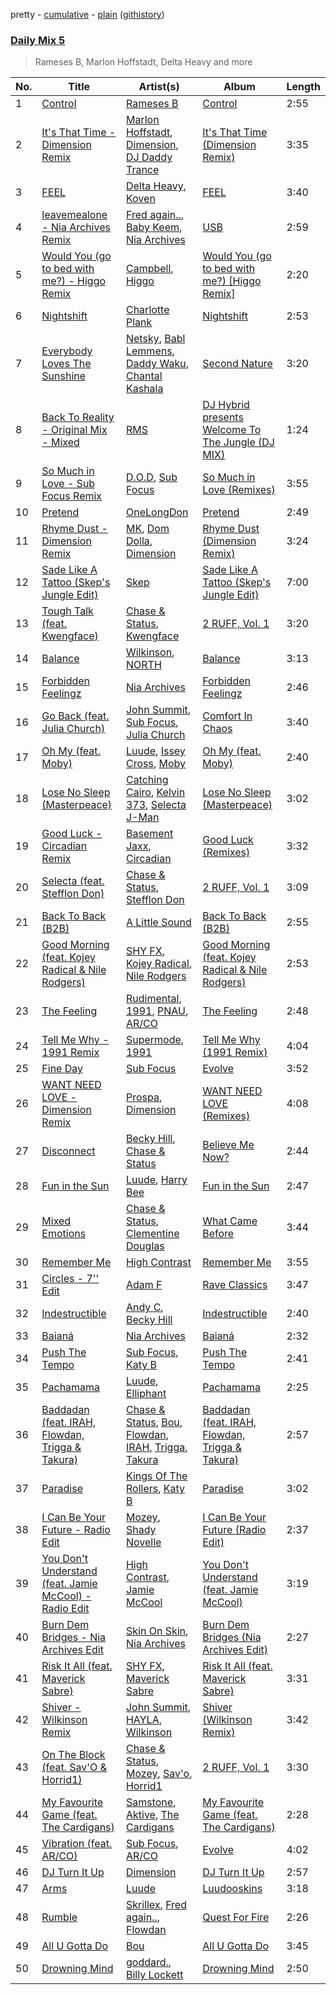 pretty - [cumulative](/playlists/cumulative/Daily%20Mix%205.md) - [plain](/playlists/plain/37i9dQZF1E36TO0q54WsJv) ([githistory](https://github.githistory.xyz/vitokorn/spotify-playlist-archive/blob/master/playlists/plain/37i9dQZF1E36TO0q54WsJv))
### [Daily Mix 5](https://open.spotify.com/playlist/37i9dQZF1E36TO0q54WsJv)

> Rameses B, Marlon Hoffstadt, Delta Heavy and more

| No. | Title | Artist(s) | Album | Length |
|---|---|---|---|---|
| 1 | [Control](https://open.spotify.com/track/0tjk8L9aFCsH9BlkVAixct) | [Rameses B](https://open.spotify.com/artist/06EfEcjc0vdvI6VNL0soIO) | [Control](https://open.spotify.com/album/1ygUJq7xxvjmEs56MY5Hjl) | 2:55 |
| 2 | [It's That Time - Dimension Remix](https://open.spotify.com/track/76x1mIsCz46excW50sehDt) | [Marlon Hoffstadt](https://open.spotify.com/artist/0HHa7ZJZxUQlg5l2mB0N0f), [Dimension](https://open.spotify.com/artist/1QMgre3BHX161ZHtWMUu6S), [DJ Daddy Trance](https://open.spotify.com/artist/4lBSzo2LS8asEzoePv6VLM) | [It's That Time (Dimension Remix)](https://open.spotify.com/album/1jf13J2HTGFllbhJH5Pozr) | 3:35 |
| 3 | [FEEL](https://open.spotify.com/track/1jJiM8kiIRSZ95xhLmoQZr) | [Delta Heavy](https://open.spotify.com/artist/7GvVTb8yFV0ZrdI30Qce6T), [Koven](https://open.spotify.com/artist/3UCbp6D1lvILlxRJT9LnFa) | [FEEL](https://open.spotify.com/album/4QqXOjIk7euMzkKFRPreqJ) | 3:40 |
| 4 | [leavemealone - Nia Archives Remix](https://open.spotify.com/track/7LFUI6g7vNd0Q8fPUhy0Mb) | [Fred again..](https://open.spotify.com/artist/4oLeXFyACqeem2VImYeBFe), [Baby Keem](https://open.spotify.com/artist/5SXuuuRpukkTvsLuUknva1), [Nia Archives](https://open.spotify.com/artist/7BMR0fwtEvzGtK4rNGdoiQ) | [USB](https://open.spotify.com/album/7ibCW271bXBi24a6YGfsDz) | 2:59 |
| 5 | [Would You (go to bed with me?) - Higgo Remix](https://open.spotify.com/track/3RCo1UUIco88aAqti0wAne) | [Campbell](https://open.spotify.com/artist/5udgXJYWwK7cchnPSKqEkK), [Higgo](https://open.spotify.com/artist/0f1qSxprIDtLaJfIaEJb64) | [Would You (go to bed with me?) [Higgo Remix]](https://open.spotify.com/album/45VgSS9Nr1mYSjX7JKsIo5) | 2:20 |
| 6 | [Nightshift](https://open.spotify.com/track/4uTGJvLu4HWSgtqav9j6E1) | [Charlotte Plank](https://open.spotify.com/artist/4U5QErgn94wZGw1rJz01BO) | [Nightshift](https://open.spotify.com/album/4diS3O2zXWbIkVjYrzmOKZ) | 2:53 |
| 7 | [Everybody Loves The Sunshine](https://open.spotify.com/track/4ch0ejqrSwJrotLroa9mXn) | [Netsky](https://open.spotify.com/artist/5TgQ66WuWkoQ2xYxaSTnVP), [Babl Lemmens](https://open.spotify.com/artist/2xHPYFV4Cs58qCZoMTAOmP), [Daddy Waku](https://open.spotify.com/artist/19DWkWsLdFRuzN8naS8cUH), [Chantal Kashala](https://open.spotify.com/artist/5wlcoAg1EcZWqHkqo2RaTD) | [Second Nature](https://open.spotify.com/album/0SUfKH80GjuKbA5dTWSwkh) | 3:20 |
| 8 | [Back To Reality - Original Mix - Mixed](https://open.spotify.com/track/5LM5D4axlHlw25FSLB9yqN) | [RMS](https://open.spotify.com/artist/4pJ8HL3kT31Gc3fqXQBG9c) | [DJ Hybrid presents Welcome To The Jungle (DJ MIX)](https://open.spotify.com/album/0px7ovg0arQC3wZvRGo74C) | 1:24 |
| 9 | [So Much in Love - Sub Focus Remix](https://open.spotify.com/track/6ICErWhZkEkygpUvNQa7bw) | [D.O.D](https://open.spotify.com/artist/0Cs47vvRsPgEfliBU9KDiB), [Sub Focus](https://open.spotify.com/artist/0QaSiI5TLA4N7mcsdxShDO) | [So Much in Love (Remixes)](https://open.spotify.com/album/0OURjuZ764VxiQ17eL9t2n) | 3:55 |
| 10 | [Pretend](https://open.spotify.com/track/1404JM5TRT2nb31mn4Br8G) | [OneLongDon](https://open.spotify.com/artist/6sSipKrW99O9VlrHJ9ofdh) | [Pretend](https://open.spotify.com/album/4HdAVr6GdZrrcKr0fJBEQ9) | 2:49 |
| 11 | [Rhyme Dust - Dimension Remix](https://open.spotify.com/track/185mPScSGRuSVx3vRWhfhg) | [MK](https://open.spotify.com/artist/1yqxFtPHKcGcv6SXZNdyT9), [Dom Dolla](https://open.spotify.com/artist/205i7E8fNVfojowcQSfK9m), [Dimension](https://open.spotify.com/artist/1QMgre3BHX161ZHtWMUu6S) | [Rhyme Dust (Dimension Remix)](https://open.spotify.com/album/1mWuM3OwnWvd2JT8qpgfz4) | 3:24 |
| 12 | [Sade Like A Tattoo (Skep's Jungle Edit)](https://open.spotify.com/track/3GWwwvdISFeT7Xjytc1NDc) | [Skep](https://open.spotify.com/artist/7o6UJPMmspayixDoQc3m17) | [Sade Like A Tattoo (Skep's Jungle Edit)](https://open.spotify.com/album/5egDuXDjQjt2vCTkAGLfD7) | 7:00 |
| 13 | [Tough Talk (feat. Kwengface)](https://open.spotify.com/track/3HHJQOfgtdftxzvYPAx1ns) | [Chase & Status](https://open.spotify.com/artist/3jNkaOXasoc7RsxdchvEVq), [Kwengface](https://open.spotify.com/artist/5O1YiYFy3CEWD2lkOmoerV) | [2 RUFF, Vol. 1](https://open.spotify.com/album/4SjzjaFsXvXiS7quZFzYEl) | 3:20 |
| 14 | [Balance](https://open.spotify.com/track/3yww2B1N7sKBo2ED9ucJ7u) | [Wilkinson](https://open.spotify.com/artist/6m8itYST9ADjBIYevXSb1r), [NORTH](https://open.spotify.com/artist/5VgqZF1Hh98txNLr04HUVc) | [Balance](https://open.spotify.com/album/5T7H2KzGqnumUVwiQyUC58) | 3:13 |
| 15 | [Forbidden Feelingz](https://open.spotify.com/track/0wrs5ucXutScEWOhdWdGBB) | [Nia Archives](https://open.spotify.com/artist/7BMR0fwtEvzGtK4rNGdoiQ) | [Forbidden Feelingz](https://open.spotify.com/album/5OoEG2axfMGY44nUNMayoW) | 2:46 |
| 16 | [Go Back (feat. Julia Church)](https://open.spotify.com/track/4CfcXnwLf2MUfnjCnqUMvj) | [John Summit](https://open.spotify.com/artist/7kNqXtgeIwFtelmRjWv205), [Sub Focus](https://open.spotify.com/artist/0QaSiI5TLA4N7mcsdxShDO), [Julia Church](https://open.spotify.com/artist/4dHGNdVhBxCJUyMk9dR727) | [Comfort In Chaos](https://open.spotify.com/album/2pHm3ZP2R3phzCYi7ilGN2) | 3:40 |
| 17 | [Oh My (feat. Moby)](https://open.spotify.com/track/0c6XBVz2evmzERhch4Diew) | [Luude](https://open.spotify.com/artist/20cmhoGvN0eyzhmsHJH1Mg), [Issey Cross](https://open.spotify.com/artist/5QrV5Vr4KdsyKtifvD6X1U), [Moby](https://open.spotify.com/artist/3OsRAKCvk37zwYcnzRf5XF) | [Oh My (feat. Moby)](https://open.spotify.com/album/4OTve5gpkJVmmRltUEXkT0) | 2:40 |
| 18 | [Lose No Sleep (Masterpeace)](https://open.spotify.com/track/5i4qgjqnx4R8LGCJwNHPOZ) | [Catching Cairo](https://open.spotify.com/artist/1MW1wqNtF2hNgsPfGDhrHB), [Kelvin 373](https://open.spotify.com/artist/2dfy5XzFykgcuyOaUhMlrD), [Selecta J-Man](https://open.spotify.com/artist/25UCJWhCAOcXmm7i4hLyNP) | [Lose No Sleep (Masterpeace)](https://open.spotify.com/album/5xh4F3zSVaCgX99hjytqjQ) | 3:02 |
| 19 | [Good Luck - Circadian Remix](https://open.spotify.com/track/58eBuCpZeO5vT8pesakm6G) | [Basement Jaxx](https://open.spotify.com/artist/4YrKBkKSVeqDamzBPWVnSJ), [Circadian](https://open.spotify.com/artist/1YrGu3E2y8jG5JJFlDEWFE) | [Good Luck (Remixes)](https://open.spotify.com/album/4sOXzPgxCwhoTsCIWWaPfE) | 3:32 |
| 20 | [Selecta (feat. Stefflon Don)](https://open.spotify.com/track/6TlFnB8GBrlILKv5qy27Sn) | [Chase & Status](https://open.spotify.com/artist/3jNkaOXasoc7RsxdchvEVq), [Stefflon Don](https://open.spotify.com/artist/2ExGrw6XpbtUAJHTLtUXUD) | [2 RUFF, Vol. 1](https://open.spotify.com/album/4SjzjaFsXvXiS7quZFzYEl) | 3:09 |
| 21 | [Back To Back (B2B)](https://open.spotify.com/track/0Ax0rAJqWrwJ7Tyib3dvUb) | [A Little Sound](https://open.spotify.com/artist/1Jv2F8VFJsSr2XKte0vpbQ) | [Back To Back (B2B)](https://open.spotify.com/album/6bSMeMnzgxWncuRlL80p3s) | 2:55 |
| 22 | [Good Morning (feat. Kojey Radical & Nile Rodgers)](https://open.spotify.com/track/4L0T3usCoeUO85dJeuxbBf) | [SHY FX](https://open.spotify.com/artist/5oDtp2FC8VqBjTx1aT4P5j), [Kojey Radical](https://open.spotify.com/artist/1HMhQzj2QXxR40zGDdaK6y), [Nile Rodgers](https://open.spotify.com/artist/3yDIp0kaq9EFKe07X1X2rz) | [Good Morning (feat. Kojey Radical & Nile Rodgers)](https://open.spotify.com/album/2uDherRYol1u5bCpwwyklG) | 2:53 |
| 23 | [The Feeling](https://open.spotify.com/track/2XwfwHvM8iqvWL5bZWbo86) | [Rudimental](https://open.spotify.com/artist/4WN5naL3ofxrVBgFpguzKo), [1991](https://open.spotify.com/artist/2IP71LH7CbwddhsEXBI0fy), [PNAU](https://open.spotify.com/artist/6n28c9qs9hNGriNa72b26u), [AR/CO](https://open.spotify.com/artist/7mGI9Sd66FqHjIkwzkgbG7) | [The Feeling](https://open.spotify.com/album/3cPlIoKj0mGfn4gOJGf1Ms) | 2:48 |
| 24 | [Tell Me Why - 1991 Remix](https://open.spotify.com/track/6tGtFeIO3yYuVvNLAdHU0A) | [Supermode](https://open.spotify.com/artist/7urnl0uH1w3NCoErxw7AUK), [1991](https://open.spotify.com/artist/2IP71LH7CbwddhsEXBI0fy) | [Tell Me Why (1991 Remix)](https://open.spotify.com/album/0mDiTurOmLzCHPSX0qHalL) | 4:04 |
| 25 | [Fine Day](https://open.spotify.com/track/6z4YwmHuEAQXKrC6KukOoP) | [Sub Focus](https://open.spotify.com/artist/0QaSiI5TLA4N7mcsdxShDO) | [Evolve](https://open.spotify.com/album/6N2cAL092Va3dLV4wKWd6Y) | 3:52 |
| 26 | [WANT NEED LOVE - Dimension Remix](https://open.spotify.com/track/1IHOCU7v322k1TPovsbInD) | [Prospa](https://open.spotify.com/artist/6HabM2PUM519iIxervGWSb), [Dimension](https://open.spotify.com/artist/1QMgre3BHX161ZHtWMUu6S) | [WANT NEED LOVE (Remixes)](https://open.spotify.com/album/50ctTZBiLC8KW4B6Wx9RrT) | 4:08 |
| 27 | [Disconnect](https://open.spotify.com/track/3VFaV7Mw0di4XFE84eHnrC) | [Becky Hill](https://open.spotify.com/artist/4EPJlUEBy49EX1wuFOvtjK), [Chase & Status](https://open.spotify.com/artist/3jNkaOXasoc7RsxdchvEVq) | [Believe Me Now?](https://open.spotify.com/album/70szmVYkj3Y8y1wh3bxkMR) | 2:44 |
| 28 | [Fun in the Sun](https://open.spotify.com/track/3H0u4i0rnjVYnaYlT6hIw1) | [Luude](https://open.spotify.com/artist/20cmhoGvN0eyzhmsHJH1Mg), [Harry Bee](https://open.spotify.com/artist/6ViTpFOyLCDqmWseU2vz4i) | [Fun in the Sun](https://open.spotify.com/album/2galUcRqce0LWecrsJgb3w) | 2:47 |
| 29 | [Mixed Emotions](https://open.spotify.com/track/4kVpdy4mnZ8FLPw0hGV8hk) | [Chase & Status](https://open.spotify.com/artist/3jNkaOXasoc7RsxdchvEVq), [Clementine Douglas](https://open.spotify.com/artist/4DWuml4Jf6K81b5rAPwMb6) | [What Came Before](https://open.spotify.com/album/66wsQbESMquuw0lNDvgcK1) | 3:44 |
| 30 | [Remember Me](https://open.spotify.com/track/54ZdrhLCp7vtyg2rvNPZnS) | [High Contrast](https://open.spotify.com/artist/0bxHci3JIhhKA53n8rH3tT) | [Remember Me](https://open.spotify.com/album/4JYRqnPlTXpBKS2bfdnjp5) | 3:55 |
| 31 | [Circles - 7'' Edit](https://open.spotify.com/track/3XM2ormuVHvn3tQvTQoy3J) | [Adam F](https://open.spotify.com/artist/3m38ZSwkLdeBDUhdGnFPrn) | [Rave Classics](https://open.spotify.com/album/5RxPozvp4dooX36BFRIUMT) | 3:47 |
| 32 | [Indestructible](https://open.spotify.com/track/4SBuL5T5CGhl3k9w7PLf8a) | [Andy C](https://open.spotify.com/artist/75HK7rgkmDMTnWwwmcN53N), [Becky Hill](https://open.spotify.com/artist/4EPJlUEBy49EX1wuFOvtjK) | [Indestructible](https://open.spotify.com/album/11azJx0sq9HvxhC47bJRQ7) | 2:40 |
| 33 | [Baianá](https://open.spotify.com/track/7B0gxo0jQCy5Lk93RIODAC) | [Nia Archives](https://open.spotify.com/artist/7BMR0fwtEvzGtK4rNGdoiQ) | [Baianá](https://open.spotify.com/album/4fnmyznELge41MnyNpUp78) | 2:32 |
| 34 | [Push The Tempo](https://open.spotify.com/track/2dkUsfpsB0c394cmFe18Ih) | [Sub Focus](https://open.spotify.com/artist/0QaSiI5TLA4N7mcsdxShDO), [Katy B](https://open.spotify.com/artist/5EUdiv20t58GCS09VMKk7M) | [Push The Tempo](https://open.spotify.com/album/0XfYZGlEQ7KNK8Pcuqh9AN) | 2:41 |
| 35 | [Pachamama](https://open.spotify.com/track/3lFNDaob5QhwE9oo7J0uNT) | [Luude](https://open.spotify.com/artist/20cmhoGvN0eyzhmsHJH1Mg), [Elliphant](https://open.spotify.com/artist/134GdR5tUtxJrf8cpsfpyY) | [Pachamama](https://open.spotify.com/album/4pyp9BJdIT2rqRiavNpiWL) | 2:25 |
| 36 | [Baddadan (feat. IRAH, Flowdan, Trigga & Takura)](https://open.spotify.com/track/2ZWmmrWUgDBcPSLihBMvhg) | [Chase & Status](https://open.spotify.com/artist/3jNkaOXasoc7RsxdchvEVq), [Bou](https://open.spotify.com/artist/35dxfY1wywqVRUEaVuMm13), [Flowdan](https://open.spotify.com/artist/07CimrZi5vs9iEao47TNQ4), [IRAH](https://open.spotify.com/artist/17fY0VRyqRgmqI3dHlE1UU), [Trigga](https://open.spotify.com/artist/4LqFJ98PEA7gIrRtviMUmb), [Takura](https://open.spotify.com/artist/4n81jTX3LJ7zxNr6Ss8PkQ) | [Baddadan (feat. IRAH, Flowdan, Trigga & Takura)](https://open.spotify.com/album/2xV74PLdZg5gwA65xGF8cF) | 2:57 |
| 37 | [Paradise](https://open.spotify.com/track/6EsnKHa5lVI409LXu3PkR6) | [Kings Of The Rollers](https://open.spotify.com/artist/3OHnTiMsWYjSyj52aKmrBP), [Katy B](https://open.spotify.com/artist/5EUdiv20t58GCS09VMKk7M) | [Paradise](https://open.spotify.com/album/42Yeib3dBZYZ8tWXqTOYAZ) | 3:02 |
| 38 | [I Can Be Your Future - Radio Edit](https://open.spotify.com/track/2VMvPHXJj2EpkKrKjiFTwT) | [Mozey](https://open.spotify.com/artist/1h8wkWuZQKyDiwbLogtoL0), [Shady Novelle](https://open.spotify.com/artist/6uK0QOsx1haVqi5FoCBLG6) | [I Can Be Your Future (Radio Edit)](https://open.spotify.com/album/4fgi5tdCCyQ2X3GU08E13k) | 2:37 |
| 39 | [You Don't Understand (feat. Jamie McCool) - Radio Edit](https://open.spotify.com/track/6qAHDU8cIqz7XJcQCwNATF) | [High Contrast](https://open.spotify.com/artist/0bxHci3JIhhKA53n8rH3tT), [Jamie McCool](https://open.spotify.com/artist/5QLHxIflbfcyiniywmSNiP) | [You Don't Understand (feat. Jamie McCool)](https://open.spotify.com/album/30kl6S0o6gqDebDB7r5hNI) | 3:19 |
| 40 | [Burn Dem Bridges - Nia Archives Edit](https://open.spotify.com/track/7jOMGubGp37qGAnsCdztCn) | [Skin On Skin](https://open.spotify.com/artist/5mnxMXIM6BNhVVTXnBatKa), [Nia Archives](https://open.spotify.com/artist/7BMR0fwtEvzGtK4rNGdoiQ) | [Burn Dem Bridges (Nia Archives Edit)](https://open.spotify.com/album/0trpgSYjPsFpnsjxD7FAIM) | 2:27 |
| 41 | [Risk It All (feat. Maverick Sabre)](https://open.spotify.com/track/21zPoJIGxEwNUfMRsdFTJp) | [SHY FX](https://open.spotify.com/artist/5oDtp2FC8VqBjTx1aT4P5j), [Maverick Sabre](https://open.spotify.com/artist/0ukgrNYk51TkMQr0f2Br4Q) | [Risk It All (feat. Maverick Sabre)](https://open.spotify.com/album/1CjMIMDADSu9lKwYtHfCrc) | 3:31 |
| 42 | [Shiver - Wilkinson Remix](https://open.spotify.com/track/0agheCESujTTCavYzsRco0) | [John Summit](https://open.spotify.com/artist/7kNqXtgeIwFtelmRjWv205), [HAYLA](https://open.spotify.com/artist/4yX6mpMyBGf9UfvBB8JJrc), [Wilkinson](https://open.spotify.com/artist/6m8itYST9ADjBIYevXSb1r) | [Shiver (Wilkinson Remix)](https://open.spotify.com/album/0Awsw8Thtn0PkC3OieQ8vM) | 3:42 |
| 43 | [On The Block (feat. Sav'O & Horrid1)](https://open.spotify.com/track/68bwt33eVNIbseelSwYUud) | [Chase & Status](https://open.spotify.com/artist/3jNkaOXasoc7RsxdchvEVq), [Mozey](https://open.spotify.com/artist/1h8wkWuZQKyDiwbLogtoL0), [Sav'o](https://open.spotify.com/artist/1VeNLxolTVovUG1ROeumVp), [Horrid1](https://open.spotify.com/artist/6BmZMwPlspsjzleRVb8rTZ) | [2 RUFF, Vol. 1](https://open.spotify.com/album/4SjzjaFsXvXiS7quZFzYEl) | 3:30 |
| 44 | [My Favourite Game (feat. The Cardigans)](https://open.spotify.com/track/0cIgRv4Ew48c2r2yixOR1K) | [Samstone](https://open.spotify.com/artist/0akEEdGffTxMJpd0CMInhY), [Aktive](https://open.spotify.com/artist/7gWmjYSqrYyY3h2ATvP87g), [The Cardigans](https://open.spotify.com/artist/1tqZaCwM57UFKjWoYwMLrw) | [My Favourite Game (feat. The Cardigans)](https://open.spotify.com/album/3rMfs8Eno9bwi3Z5ZkfRXp) | 2:28 |
| 45 | [Vibration (feat. AR/CO)](https://open.spotify.com/track/75xoQG7rwVC2xNGZOfg2mh) | [Sub Focus](https://open.spotify.com/artist/0QaSiI5TLA4N7mcsdxShDO), [AR/CO](https://open.spotify.com/artist/7mGI9Sd66FqHjIkwzkgbG7) | [Evolve](https://open.spotify.com/album/6N2cAL092Va3dLV4wKWd6Y) | 4:02 |
| 46 | [DJ Turn It Up](https://open.spotify.com/track/28r1xYNakXXwcQKIXu9Wjw) | [Dimension](https://open.spotify.com/artist/1QMgre3BHX161ZHtWMUu6S) | [DJ Turn It Up](https://open.spotify.com/album/1POsjSFSyqW21AEn71tdJn) | 2:57 |
| 47 | [Arms](https://open.spotify.com/track/4ILGJeCeCuVhExxL3XY7Q5) | [Luude](https://open.spotify.com/artist/20cmhoGvN0eyzhmsHJH1Mg) | [Luudooskins](https://open.spotify.com/album/3fAVfbOPjVsdb6mlvdAA0o) | 3:18 |
| 48 | [Rumble](https://open.spotify.com/track/74fmYjFwt9CqEFAh8ybeBD) | [Skrillex](https://open.spotify.com/artist/5he5w2lnU9x7JFhnwcekXX), [Fred again..](https://open.spotify.com/artist/4oLeXFyACqeem2VImYeBFe), [Flowdan](https://open.spotify.com/artist/07CimrZi5vs9iEao47TNQ4) | [Quest For Fire](https://open.spotify.com/album/7tWP3OG5dWphctKg4NMACt) | 2:26 |
| 49 | [All U Gotta Do](https://open.spotify.com/track/1Uk6kqbSTNFBqXACE4Vv6A) | [Bou](https://open.spotify.com/artist/35dxfY1wywqVRUEaVuMm13) | [All U Gotta Do](https://open.spotify.com/album/5eBnGbTjE9gIFh7IC01EEI) | 3:45 |
| 50 | [Drowning Mind](https://open.spotify.com/track/2FD8e8lJgul2phNSMlOHDM) | [goddard.](https://open.spotify.com/artist/3yDDYheQFqfhKZXdjFQuuP), [Billy Lockett](https://open.spotify.com/artist/2lKeiALM1T2TZrOiTYlLNA) | [Drowning Mind](https://open.spotify.com/album/6VOQfMjCoccGRvn5eP0gSw) | 2:50 |